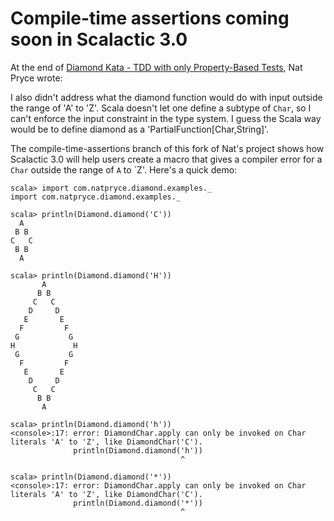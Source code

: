 Compile-time assertions coming soon in Scalactic 3.0
====================================================

At the end of [Diamond Kata - TDD with only Property-Based Tests](http://natpryce.com/articles/000807.html), Nat Pryce wrote:

I also didn't address what the diamond function would do with input outside the range of 'A' to 'Z'. Scala doesn't let one define a subtype of `Char`, so I can't enforce the input constraint in the type system. I guess the Scala way would be to define diamond as a 'PartialFunction[Char,String]'.

The compile-time-assertions branch of this fork of Nat's project shows how Scalactic 3.0 will help users create a macro that gives a compiler error for a `Char` outside the range of `A` to `Z'. Here's a quick demo:

    scala> import com.natpryce.diamond.examples._
    import com.natpryce.diamond.examples._
    
    scala> println(Diamond.diamond('C'))
      A  
     B B 
    C   C
     B B 
      A  
    
    scala> println(Diamond.diamond('H'))
           A       
          B B      
         C   C     
        D     D    
       E       E   
      F         F  
     G           G 
    H             H
     G           G 
      F         F  
       E       E   
        D     D    
         C   C     
          B B      
           A       
    
    scala> println(Diamond.diamond('h'))
    <console>:17: error: DiamondChar.apply can only be invoked on Char literals 'A' to 'Z', like DiamondChar('C').
                  println(Diamond.diamond('h'))
                                          ^
    
    scala> println(Diamond.diamond('*'))
    <console>:17: error: DiamondChar.apply can only be invoked on Char literals 'A' to 'Z', like DiamondChar('C').
                  println(Diamond.diamond('*'))
                                          ^
    
